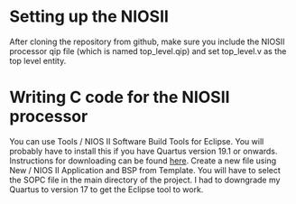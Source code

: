 # Setting up the NIOSII

After cloning the repository from github, make sure you include the NIOSII processor qip file (which is named top_level.qip) and set top_level.v as the top level entity.

# Writing C code for the NIOSII processor

You can use Tools / NIOS II Software Build Tools for Eclipse. You will probably have to install this if you have Quartus version 19.1 or onwards. Instructions for downloading can be found <a href=https://www.intel.com/content/www/us/en/support/programmable/articles/000086893.html>here</a>. Create a new file using New / NIOS II Application and BSP from Template. You will have to select the SOPC file in the main directory of the project. I had to downgrade my Quartus to version 17 to get the Eclipse tool to work.

